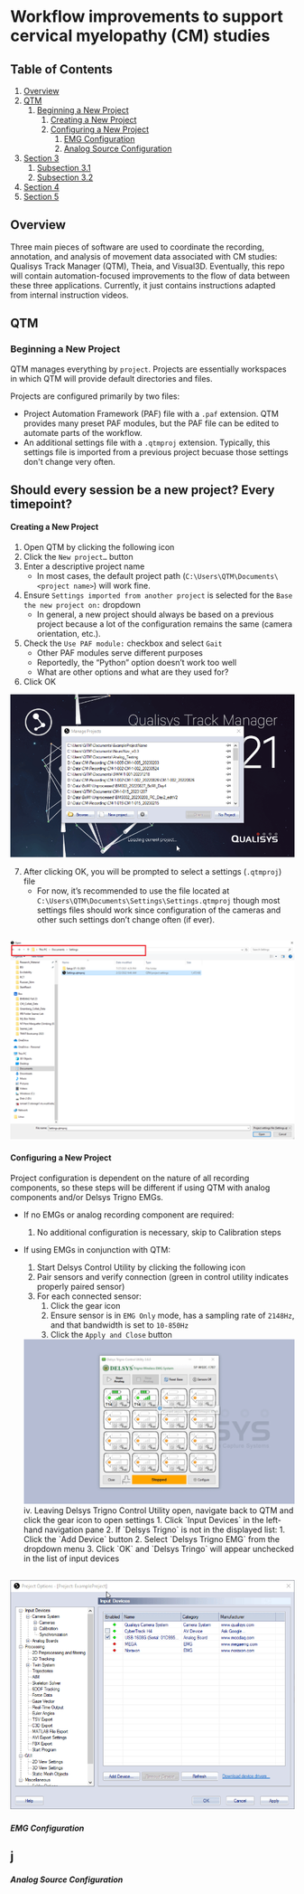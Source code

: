 # Workflow improvements to support cervical myelopathy (CM) studies

## Table of Contents
1. [Overview](#overview)
2. [QTM](#qtm)
    1. [Beginning a New Project](#beginning-a-new-project)
        1. [Creating a New Project](#creating-a-new-project)
        2. [Configuring a New Project](#configuring-a-new-project)
            1. [EMG Configuration](#emg-configuration)
            2. [Analog Source Configuration](#analog-source-configuration)
4. [Section 3](#section-3)
    1. [Subsection 3.1](#subsection-31)
    2. [Subsection 3.2](#subsection-32)
5. [Section 4](#section-4)
6. [Section 5](#section-5)

## Overview
Three main pieces of software are used to coordinate the recording, annotation, and analysis of movement data associated with CM studies: Qualisys Track Manager (QTM), Theia, and Visual3D.
Eventually, this repo will contain automation-focused improvements to the flow of data between these three applications. Currently, it just contains instructions adapted from internal instruction videos.  

## QTM
### Beginning a New Project
QTM manages everything by `project`. Projects are essentially workspaces in which QTM will provide default directories and files.  
  
Projects are configured primarily by two files:
- Project Automation Framework (PAF) file with a `.paf` extension. QTM provides many preset PAF modules, but the PAF file can be edited to automate parts of the workflow.
- An additional settings file with a `.qtmproj` extension. Typically, this settings file is imported from a previous project becuase those settings don't change very often.  

Should every session be a new project? Every timepoint?  
---

#### Creating a New Project
1.	Open QTM by clicking the following icon  
2.	Click the `New project…` button
3.	Enter a descriptive project name
    -   In most cases, the default project path (`C:\Users\QTM\Documents\<project name>`) will work fine.
4.	Ensure `Settings imported from another project` is selected for the `Base the new project on:` dropdown
    -	In general, a new project should always be based on a previous project because a lot of the configuration remains the same (camera orientation, etc.).
5.	Check the `Use PAF module:` checkbox and select `Gait`
    -	Other PAF modules serve different purposes
    -	Reportedly, the “Python” option doesn’t work too well
    -	What are other options and what are they used for?
6.	Click OK  
  
![Creation of new project in QTM](assets/qtm_new_project.gif)
 
7.	After clicking OK, you will be prompted to select a settings (`.qtmproj`) file
    -	For now, it’s recommended to use the file located at `C:\Users\QTM\Documents\Settings\Settings.qtmproj` though most settings files should work since configuration of the cameras and other such settings don’t change often (if ever).  
  
![Select the settings file](assets/qtm_settings_file.png)
---

#### Configuring a New Project
Project configuration is dependent on the nature of all recording components, so these steps will be different if using QTM with analog components and/or Delsys Trigno EMGs.

- If no EMGs or analog recording component are required:
    1. No additional configuration is necessary, skip to Calibration steps  

- If using EMGs in conjunction with QTM:
    1. Start Delsys Control Utility by clicking the following icon  
    2. Pair sensors and verify connection (green in control utility indicates properly paired sensor)
    3. For each connected sensor:
        1. Click the gear icon
        2. Ensure sensor is in `EMG Only` mode, has a sampling rate of `2148Hz`, and that bandwidth is set to `10-850Hz`
        3. Click the `Apply and Close` button
    <div align="center">          
        <img src="assets/trigno_sensor_config.gif" alt="Modify EMG settings">  
    </div>    
    iv. Leaving Delsys Trigno Control Utility open, navigate back to QTM and click the gear icon to open settings 
        1. Click `Input Devices` in the left-hand navigation pane
        2. If `Delsys Trigno` is not in the displayed list:
            1.	Click the `Add Device` button
            2.	Select `Delsys Trigno EMG` from the dropdown menu
            3.	Click `OK` and `Delsys Tringo` will appear unchecked in the list of input devices
![Add Delsys Trigno EMGs](assets/qtm_add_delsys.gif)
---

##### EMG Configuration
j
---

##### Analog Source Configuration







